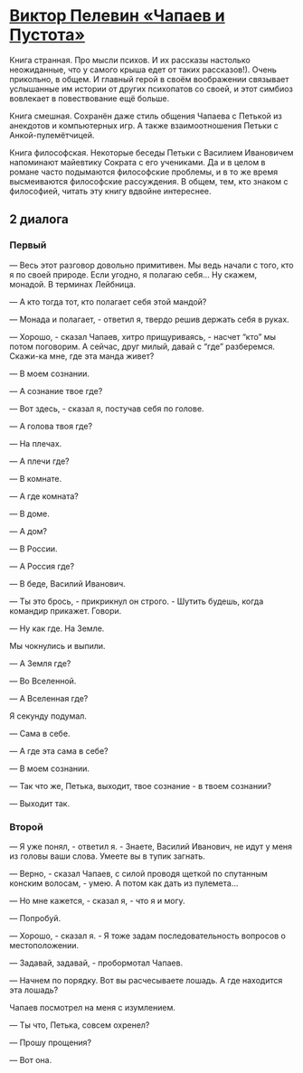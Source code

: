 # [Виктор Пелевин «Чапаев и Пустота»](vk.com/@ip.biblioworm-viktor-pelevin-chapaev-i-pustota)

Книга странная.
Про мысли психов.
И их рассказы настолько неожиданные, что у самого крыша едет от таких рассказов!).
Очень прикольно, в общем.
И главный герой в своём воображении связывает услышанные им истории от других психопатов со своей, и этот симбиоз вовлекает в повествование ещё больше.

Книга смешная.
Сохранён даже стиль общения Чапаева с Петькой из анекдотов и компьютерных игр.
А также взаимоотношения Петьки с Анкой-пулемётчицей.

Книга философская.
Некоторые беседы Петьки с Василием Ивановичем напоминают майевтику Сократа с его учениками.
Да и в целом в романе часто подымаются философские проблемы, и в то же время высмеиваются философские рассуждения.
В общем, тем, кто знаком с философией, читать эту книгу вдвойне интереснее.

## 2 диалога

### Первый

— Весь этот разговор довольно примитивен. Мы ведь начали с того, кто я по своей природе. Если угодно, я полагаю себя… Ну скажем, монадой. В терминах Лейбница.

— А кто тогда тот, кто полагает себя этой мандой?

— Монада и полагает, - ответил я, твердо решив держать себя в руках.

— Хорошо, - сказал Чапаев, хитро прищуриваясь, - насчет “кто” мы потом поговорим. А сейчас, друг милый, давай с “где” разберемся. Скажи-ка мне, где эта манда живет?

— В моем сознании.

— А сознание твое где?

— Вот здесь, - сказал я, постучав себя по голове.

— А голова твоя где?

— На плечах.

— А плечи где?

— В комнате.

— А где комната?

— В доме.

— А дом?

— В России.

— А Россия где?

— В беде, Василий Иванович.

— Ты это брось, - прикрикнул он строго. - Шутить будешь, когда командир прикажет. Говори.

— Ну как где. На Земле.

Мы чокнулись и выпили.

— А Земля где?

— Во Вселенной.

— А Вселенная где?

Я секунду подумал.

— Сама в себе.

— А где эта сама в себе?

— В моем сознании.

— Так что же, Петька, выходит, твое сознание - в твоем сознании?

— Выходит так.


### Второй

— Я уже понял, - ответил я. - Знаете, Василий Иванович, не идут у меня из головы ваши слова. Умеете вы в тупик загнать.

— Верно, - сказал Чапаев, с силой проводя щеткой по спутанным конским волосам, - умею. А потом как дать из пулемета…

— Но мне кажется, - сказал я, - что я и могу.

— Попробуй.

— Хорошо, - сказал я. - Я тоже задам последовательность вопросов о местоположении.

— Задавай, задавай, - пробормотал Чапаев.

— Начнем по порядку. Вот вы расчесываете лошадь. А где находится эта лошадь?

Чапаев посмотрел на меня с изумлением.

— Ты что, Петька, совсем охренел?

— Прошу прощения?

— Вот она.